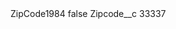 <?xml version="1.0" encoding="UTF-8"?>
<CustomMetadata xmlns="http://soap.sforce.com/2006/04/metadata" xmlns:xsi="http://www.w3.org/2001/XMLSchema-instance" xmlns:xsd="http://www.w3.org/2001/XMLSchema">
    <label>ZipCode1984</label>
    <protected>false</protected>
    <values>
        <field>Zipcode__c</field>
        <value xsi:type="xsd:string">33337</value>
    </values>
</CustomMetadata>
